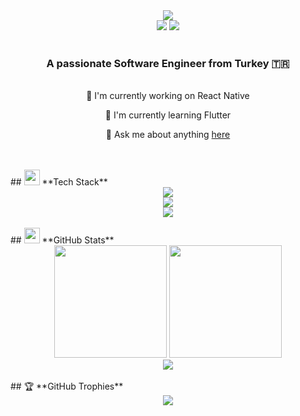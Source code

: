 <div align="center">
  <img src="https://capsule-render.vercel.app/api?type=waving&color=gradient&customColorList=6,11,20&height=180&section=header&text=Fatih%20Arslan&fontSize=42&fontColor=fff&animation=twinkling&fontAlignY=32"/>
</div>
<div align="center">
  <img src="https://visitor-badge.laobi.icu/badge?page_id=FatihArs lan-cmd.FatihArslan-cmd&left_color=6366f1&right_color=8b5cf6&left_text=Profile%20Views"/>
  <img src="https://img.shields.io/github/followers/FatihArslan-cmd?style=for-the-badge&color=8b5cf6&labelColor=6366f1"/>
</div>
<br>

<h3 align="center">A passionate Software Engineer from Turkey 🇹🇷</h3>
<br/>
<div align="center">
🔭 I'm currently working on React Native

🌱 I'm currently learning Flutter

💬 Ask me about anything [here](https://github.com/FatihArslan-cmd/FatihArslan-cmd/issues)
</div>

<br>
<br>
## <img src="https://media2.giphy.com/media/QssGEmpkyEOhBCb7e1/giphy.gif?cid=ecf05e47a0n3gi1bfqntqmob8g9aid1oyj2wr3ds3mg700bl&rid=giphy.gif" width="25"> **Tech Stack**
<div align="center">
  <img src="https://skillicons.dev/icons?i=react,nextjs,typescript,javascript,html,css,tailwind,bootstrap&theme=dark" />
  <br>
  <img src="https://skillicons.dev/icons?i=nodejs,express,mongodb,mysql,firebase,flutter,dart,java&theme=dark" />
  <br>
  <img src="https://skillicons.dev/icons?i=git,github,vscode,figma,postman,docker,aws,vercel&theme=dark" />
</div>
<br>
## <img src="https://media.giphy.com/media/iY8CRBdQXODJSCERIr/giphy.gif" width="25"> **GitHub Stats**
<div align="center">
  <img height="180em" src="https://github-readme-stats.vercel.app/api?username=FatihArslan-cmd&show_icons=true&theme=react&hide_border=true&bg_color=0D1117&icon_color=58A6FF&text_color=C9D1D9&title_color=58A6FF"/>
  <img height="180em" src="https://github-readme-stats.vercel.app/api/top-langs/?username=FatihArslan-cmd&layout=compact&theme=react&hide_border=true&bg_color=0D1117&text_color=C9D1D9&title_color=58A6FF"/>
</div>
<div align="center">
  <img src="https://streak-stats.demolab.com/?user=FatihArslan-cmd&theme=react&hide_border=true&background=0D1117&stroke=58A6FF&ring=58A6FF&fire=FF6B6B&currStreakLabel=C9D1D9" />
</div>
<br>
## 🏆 **GitHub Trophies**
<div align="center">
  <img src="https://github-profile-trophy.vercel.app/?username=FatihArslan-cmd&theme=discord&no-frame=true&no-bg=true&margin-w=4&column=7" />
</div>
<br>
